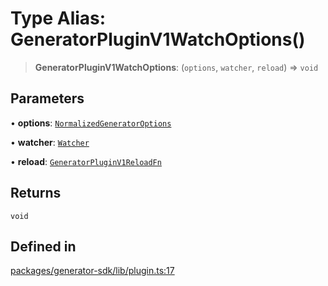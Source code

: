 # Type Alias: GeneratorPluginV1WatchOptions()

> **GeneratorPluginV1WatchOptions**: (`options`, `watcher`, `reload`) => `void`

## Parameters

• **options**: [`NormalizedGeneratorOptions`](../interfaces/NormalizedGeneratorOptions.md)

• **watcher**: [`Watcher`](../classes/Watcher.md)

• **reload**: [`GeneratorPluginV1ReloadFn`](GeneratorPluginV1ReloadFn.md)

## Returns

`void`

## Defined in

[packages/generator-sdk/lib/plugin.ts:17](https://github.com/andreisergiu98/baeta/blob/4c16a2c8fa14b6d48e42b6a2c2893542bd64b987/packages/generator-sdk/lib/plugin.ts#L17)
